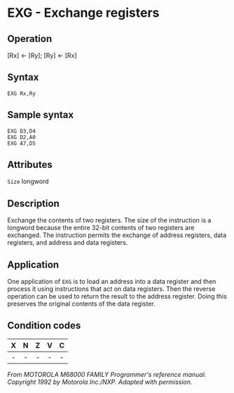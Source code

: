 # EXG - Exchange registers

## Operation
[Rx] ← [Ry]; [Ry] ← [Rx]

## Syntax
```assembly
EXG Rx,Ry
```
## Sample syntax
```assembly
EXG D3,D4
EXG D2,A0
EXG A7,D5
```

## Attributes
`Size` longword

## Description
Exchange the contents of two registers. The size of the instruction is a longword because the entire 32-bit contents of two registers are exchanged. The instruction permits the exchange of address registers, data registers, and address and data registers.

## Application
One application of `EXG` is to load an address into a data register and then process it using instructions that act on data registers. Then the reverse operation can be used to return the result to the address register. Doing this preserves the original contents of the data register.

## Condition codes
| X | N | Z | V | C |
|:-:|:-:|:-:|:-:|:-:|
|-|-|-|-|-|

*From MOTOROLA M68000 FAMILY Programmer's reference manual. Copyright 1992 by Motorola Inc./NXP. Adapted with permission.*